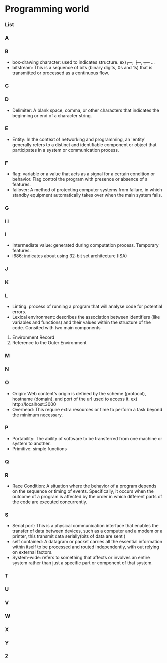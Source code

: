 # Programming world

### List

### A
### B
- box-drawing character: used to indicates structure. ex)┌─, ├─, ┬─ ...
- bitstream: This is a sequence of bits (binary digits, 0s and 1s) that is transmitted or processed as a continuous flow.
### C
### D
- Delimiter: A blank space, comma, or other characters that indicates the beginning or end of a character string.
### E
- Entity: In the context of networking and programming, an 'entity' generally refers to a distinct and identifiable component or object that participates in a system or communication process.
### F
- flag: variable or a value that acts as a signal for a certain condition or behavior. Flag control the program with presence or absence of a features.
- failover: A method of protecting computer systems from failure, in which standby equipment automatically takes over when the main system fails.
### G
### H
### I
- Intermediate value: generated during computation process. Temporary features.
- i686: indicates about using 32-bit set architecture (ISA)
### J
### K
### L
- Linting: process of running a program that will analyse code for potential errors.
- Lexical environment: describes the association between identifiers (like variables and functions) and their values within the structure of the code. Consited with two main components<br>
1. Environment Record<br>
2. Reference to the Outer Environment
### M
### N
### O
- Origin: Web content's origin is defined by the scheme (protocol), hostname (domain), and port of the url used to access it. ex) http://localhost:3000
- Overhead: This require extra resources or time to perform a task beyond the minimum necessary.
### P
- Portability: The ability of software to be transferred from one machine or system to another.
- Primitive: simple functions
### Q
### R
- Race Condition: A situation where the behavior of a program depends on the sequence or timing of events. Specifically, it occurs when the outcome of a program is affected by the order in which different parts of the code
                are executed concurrently.
### S
- Serial port: This is a physical communication interface that enables the transfer of data between devices, such as a computer and a modem or a printer, this transmit data serially(bits of data are sent )
- self contained: A datagram or packet carries all the essential information within itself to be processed and routed independently, with out relying on external factors.
- System-wide: refers to something that affects or involves an entire system rather than just a specific part or component of that system.
### T
### U
### V
### W
### X
### Y
### Z